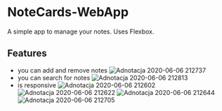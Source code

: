 # NoteCards-WebApp
A simple app to manage your notes. Uses Flexbox.

## Features
- you can add and remove notes
![Adnotacja 2020-06-06 212737](https://user-images.githubusercontent.com/34821903/83952953-ee6f5800-a83c-11ea-8161-9b38bbdc13e9.png)
- you can search for notes
![Adnotacja 2020-06-06 212813](https://user-images.githubusercontent.com/34821903/83952967-02b35500-a83d-11ea-9e26-0dd403dd3069.png)
- is responsive
![Adnotacja 2020-06-06 212602](https://user-images.githubusercontent.com/34821903/83952999-342c2080-a83d-11ea-994a-8ecf38f17d77.png)
![Adnotacja 2020-06-06 212622](https://user-images.githubusercontent.com/34821903/83953003-3b532e80-a83d-11ea-9416-bcb17ee1ee36.png)
![Adnotacja 2020-06-06 212644](https://user-images.githubusercontent.com/34821903/83953005-4312d300-a83d-11ea-93b7-6cd46d1d595e.png)
![Adnotacja 2020-06-06 212705](https://user-images.githubusercontent.com/34821903/83953014-4c03a480-a83d-11ea-95e4-de16c6606df8.png)
